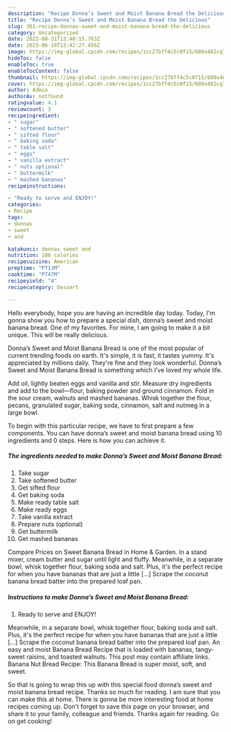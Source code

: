```yaml
---
description: "Recipe Donna’s Sweet and Moist Banana Bread the Delicious"
title: "Recipe Donna’s Sweet and Moist Banana Bread the Delicious"
slug: 361-recipe-donnas-sweet-and-moist-banana-bread-the-delicious
category: Uncategorized
date: 2022-08-31T12:48:15.763Z
date: 2023-06-16T13:42:27.456Z
image: https://img-global.cpcdn.com/recipes/1cc27bff4c5c0f15/680x482cq70/donnas-sweet-and-moist-banana-bread-recipe-main-photo.jpg
hideToc: false
enableToc: true
enableTocContent: false
thumbnail: https://img-global.cpcdn.com/recipes/1cc27bff4c5c0f15/680x482cq70/donnas-sweet-and-moist-banana-bread-recipe-main-photo.jpg
cover: https://img-global.cpcdn.com/recipes/1cc27bff4c5c0f15/680x482cq70/donnas-sweet-and-moist-banana-bread-recipe-main-photo.jpg
author: Admin
authorAv: notfound
ratingvalue: 4.1
reviewcount: 3
recipeingredient:
- " sugar"
- " softened butter"
- " sifted flour"
- " baking soda"
- " table salt"
- " eggs"
- " vanilla extract"
- " nuts optional"
- " buttermilk"
- " mashed bananas"
recipeinstructions:

- "Ready to serve and ENJOY!"
categories:
- Recipe
tags:
- donnas
- sweet
- and

katakunci: donnas sweet and 
nutrition: 186 calories
recipecuisine: American
preptime: "PT13M"
cooktime: "PT47M"
recipeyield: "4"
recipecategory: Dessert

---
```



Hello everybody, hope you are having an incredible day today. Today, I'm gonna show you how to prepare a special dish, donna’s sweet and moist banana bread. One of my favorites. For mine, I am going to make it a bit unique. This will be really delicious.

Donna’s Sweet and Moist Banana Bread is one of the most popular of current trending foods on earth. It's simple, it is fast, it tastes yummy. It's appreciated by millions daily. They're fine and they look wonderful. Donna’s Sweet and Moist Banana Bread is something which I've loved my whole life.

Add oil, lightly beaten eggs and vanilla and stir. Measure dry ingredients and add to the bowl—flour, baking powder and ground cinnamon. Fold in the sour cream, walnuts and mashed bananas. Whisk together the flour, pecans, granulated sugar, baking soda, cinnamon, salt and nutmeg in a large bowl.


To begin with this particular recipe, we have to first prepare a few components. You can have donna’s sweet and moist banana bread using 10 ingredients and 0 steps. Here is how you can achieve it.

<!--inarticleads1-->

##### The ingredients needed to make Donna’s Sweet and Moist Banana Bread:

1. Take  sugar
1. Take  softened butter
1. Get  sifted flour
1. Get  baking soda
1. Make ready  table salt
1. Make ready  eggs
1. Take  vanilla extract
1. Prepare  nuts (optional)
1. Get  buttermilk
1. Get  mashed bananas


Compare Prices on Sweet Banana Bread in Home &amp; Garden. In a stand mixer, cream butter and sugar until light and fluffy. Meanwhile, in a separate bowl, whisk together flour, baking soda and salt. Plus, it&#39;s the perfect recipe for when you have bananas that are just a little […] Scrape the coconut banana bread batter into the prepared loaf pan. 

<!--inarticleads2-->

##### Instructions to make Donna’s Sweet and Moist Banana Bread:


1. Ready to serve and ENJOY!

Meanwhile, in a separate bowl, whisk together flour, baking soda and salt. Plus, it&#39;s the perfect recipe for when you have bananas that are just a little […] Scrape the coconut banana bread batter into the prepared loaf pan. An easy and moist Banana Bread Recipe that is loaded with bananas, tangy-sweet raisins, and toasted walnuts. This post may contain affiliate links. Banana Nut Bread Recipe: This Banana Bread is super moist, soft, and sweet. 

So that is going to wrap this up with this special food donna’s sweet and moist banana bread recipe. Thanks so much for reading. I am sure that you can make this at home. There is gonna be more interesting food at home recipes coming up. Don't forget to save this page on your browser, and share it to your family, colleague and friends. Thanks again for reading. Go on get cooking!
